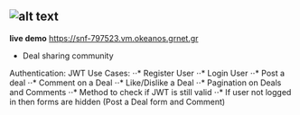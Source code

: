 
![alt text](https://i.imgur.com/L5ysbkC.png "Logo")
---
  **live demo** https://snf-797523.vm.okeanos.grnet.gr 

* Deal sharing community


Authentication: JWT
Use Cases:
⋅⋅* Register User
⋅⋅* Login User
⋅⋅* Post a deal
⋅⋅* Comment on a Deal
⋅⋅* Like/Dislike a Deal
⋅⋅* Pagination on Deals and Comments
⋅⋅* Method to check if JWT is still valid
⋅⋅* If user not logged in then forms are hidden (Post a Deal form and Comment)

